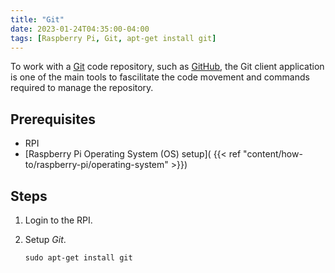 ```yaml
---
title: "Git"
date: 2023-01-24T04:35:00-04:00
tags: [Raspberry Pi, Git, apt-get install git]
---
```

To work with a [Git](https://git-scm.com/) code repository, such as [GitHub](https://github.com/), the Git client application is one of the main tools to fascilitate the code movement and commands required to manage the repository.

## Prerequisites

- RPI
- [Raspberry Pi Operating System (OS) setup]( {{< ref "content/how-to/raspberry-pi/operating-system" >}})

## Steps

1. Login to the RPI.
1. Setup *Git*.

   ```
   sudo apt-get install git
   ```
